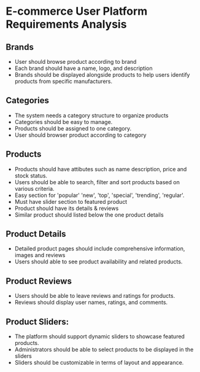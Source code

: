 # E-commerce User Platform Requirements Analysis


## Brands
- User should browse product according to brand
- Each brand should have a name, logo, and description
- Brands should be displayed alongside products to help users identify products from specific manufacturers.


## Categories
- The system needs a category structure to organize products
- Categories should be easy to manage.
- Products should be assigned to one category.
- User should browser product according to category

## Products
- Products should have attibutes such as name description, price and stock status.
- Users should be able to search, filter and sort products based on various criteria.
- Easy section for 'popular' 'new', 'top', 'special', 'trending', 'regular'.
- Must have slider section to featured product
- Product should have its details & reviews
- Similar product should listed below the one product details

## Product Details
- Detailed product pages should include comprehensive information, images and reviews
- Users should able to see product availability and related products.

## Product Reviews
- Users should be able to leave reviews and ratings for products.
- Reviews should display user names, ratings, and comments.

## Product Sliders:
- The platform should support dynamic sliders to showcase featured products.
- Administrators should be able to select products to be displayed in the sliders
- Sliders should be customizable in terms of layout and appearance.